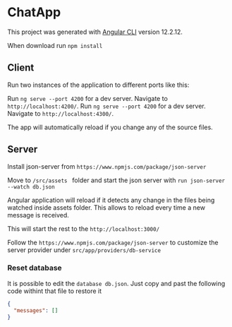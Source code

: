 # ChatApp

This project was generated with [Angular CLI](https://github.com/angular/angular-cli) version 12.2.12.

When download run `npm install`

## Client

Run two instances of the application to different ports like this:

Run `ng serve --port 4200` for a dev server. Navigate to `http://localhost:4200/`.
Run `ng serve --port 4200` for a dev server. Navigate to `http://localhost:4300/`.

The app will automatically reload if you change any of the source files.

## Server

Install json-server from `https://www.npmjs.com/package/json-server`

Move to `/src/assets ` folder and start the json server with `run json-server --watch db.json`

Angular application will reload if it detects any change in the files being watched inside assets folder. This allows to reload every time a new message is received.

This will start the rest to the `http://localhost:3000/`

Follow the `https://www.npmjs.com/package/json-server` to customize the server provider under `src/app/providers/db-service`

### Reset database

It is possible to edit the `database db.json`.
Just copy and past the following code withint that file to restore it

```json
{
  "messages": []
}
```
